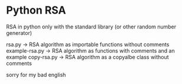 # Python RSA
RSA in python only with the standard library (or other random number generator)

rsa.py -> RSA algorithm as importable functions without comments
example-rsa.py -> RSA algorithm as functions with comments and an example
copy-rsa.py -> RSA algorithm as a copyalbe class without comments

sorry for my bad english
